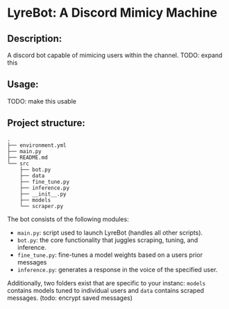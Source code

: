 # LyreBot: A Discord Mimicy Machine
## Description:

A discord bot capable of mimicing users within the channel. 
TODO: expand this

## Usage:
TODO: make this usable


## Project structure:
```
.
├── environment.yml
├── main.py
├── README.md
└── src
    ├── bot.py
    ├── data
    ├── fine_tune.py
    ├── inference.py
    ├── __init__.py
    ├── models
    └── scraper.py
```
The bot consists of the following modules:
* `main.py`: script used to launch LyreBot (handles all other scripts).
* `bot.py`: the core functionality that juggles scraping, tuning, and inference.
* `fine_tune.py`: fine-tunes a model weights based on a users prior messages
* `inference.py`: generates a response in the voice of the specified user.

Additionally, two folders exist that are specific to your instanc: `models` contains models tuned to individual users 
and `data` contains scraped messages. (todo: encrypt saved messages)
